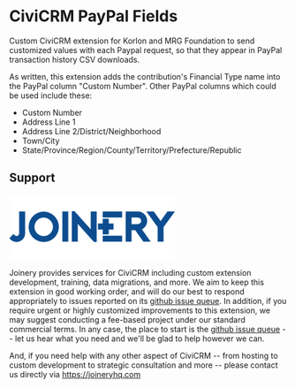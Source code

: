 # CiviCRM PayPal Fields

Custom CiviCRM extension for Korlon and MRG Foundation to send customized values with each Paypal request, so that they appear in PayPal transaction history CSV downloads.

As written, this extension adds the contribution's Financial Type name into the PayPal column "Custom Number".  Other PayPal columns which could be used include these:
* Custom Number
* Address Line 1
* Address Line 2/District/Neighborhood
* Town/City
* State/Province/Region/County/Territory/Prefecture/Republic


## Support
![screenshot](/images/joinery-logo.png)

Joinery provides services for CiviCRM including custom extension development, training, data migrations, and more. We aim to keep this extension in good working order, and will do our best to respond appropriately to issues reported on its [github issue queue](https://github.com/twomice/com.joineryhq.paypalfields/issues). In addition, if you require urgent or highly customized improvements to this extension, we may suggest conducting a fee-based project under our standard commercial terms.  In any case, the place to start is the [github issue queue](https://github.com/twomice/com.joineryhq.paypalfields/issues) -- let us hear what you need and we'll be glad to help however we can.

And, if you need help with any other aspect of CiviCRM -- from hosting to custom development to strategic consultation and more -- please contact us directly via https://joineryhq.com